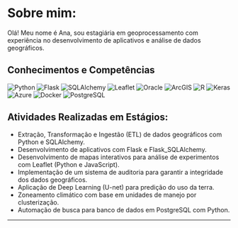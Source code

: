 # Sobre mim:

Olá! Meu nome é Ana, sou estagiária em geoprocessamento com experiência no desenvolvimento de aplicativos e análise de dados geográficos.

## Conhecimentos e Competências

![Python](https://img.shields.io/badge/Python-3776AB?style=for-the-badge&logo=python&logoColor=white)
![Flask](https://img.shields.io/badge/Flask-000000?style=for-the-badge&logo=flask&logoColor=white)
![SQLAlchemy](https://img.shields.io/badge/SQLAlchemy-0080B9?style=for-the-badge&logo=sqlalchemy&logoColor=white)
![Leaflet](https://img.shields.io/badge/Leaflet-199900?style=for-the-badge&logo=leaflet&logoColor=white)
![Oracle](https://img.shields.io/badge/Oracle-F80000?style=for-the-badge&logo=oracle&logoColor=white)
![ArcGIS](https://img.shields.io/badge/ArcGIS-0082FC?style=for-the-badge&logo=arcgis&logoColor=white)
![R](https://img.shields.io/badge/R-276DC3?style=for-the-badge&logo=R&logoColor=white)
![Keras](https://img.shields.io/badge/Keras-D00000?style=for-the-badge&logo=Keras&logoColor=white)
![Azure](https://img.shields.io/badge/Microsoft_Azure-0089D6?style=for-the-badge&logo=microsoft-azure&logoColor=white)
![Docker](https://img.shields.io/badge/Docker-2496ED?style=for-the-badge&logo=docker&logoColor=white)
![PostgreSQL](https://img.shields.io/badge/PostgreSQL-316192?style=for-the-badge&logo=postgresql&logoColor=white)



## Atividades Realizadas em Estágios:
- Extração, Transformação e Ingestão (ETL) de dados geográficos com Python e SQLAlchemy.
- Desenvolvimento de aplicativos com Flask e Flask_SQLAlchemy.
- Desenvolvimento de mapas interativos para análise de experimentos com Leaflet (Python e JavaScript).
- Implementação de um sistema de auditoria para garantir a integridade dos dados geográficos.
- Aplicação de Deep Learning (U-net) para predição do uso da terra.
- Zoneamento climático com base em unidades de manejo por clusterização.
- Automação de busca para banco de dados em PostgreSQL com Python.


---

<!--
**AnaArantesBarros/AnaArantesBarros** is a ✨ _special_ ✨ repository because its `README.md` (this file) appears on your GitHub profile.

Here are some ideas to get you started:

- 🔭 I’m currently working on ...
- 🌱 I’m currently learning ...
- 👯 I’m looking to collaborate on ...
- 🤔 I’m looking for help with ...
- 💬 Ask me about ...
- 📫 How to reach me: ...
- 😄 Pronouns: ...
- ⚡ Fun fact: ...
-->
